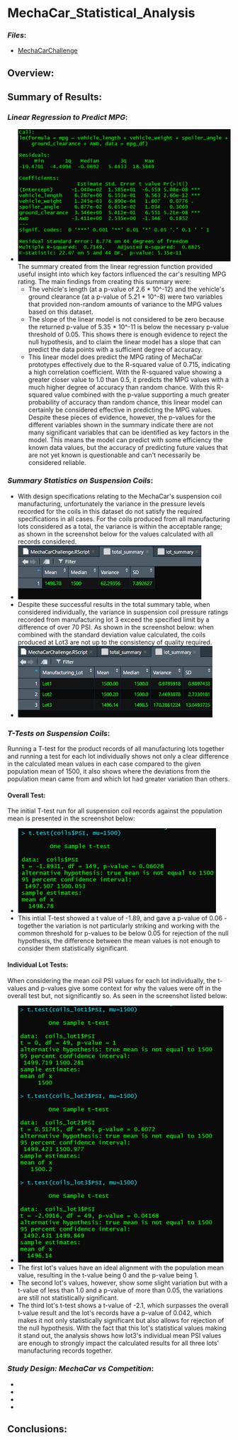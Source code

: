 # MechaCar_Statistical_Analysis

### *Files*:
- [MechaCarChallenge](MechaCarChallenge.RScript)


## **Overview**:

## **Summary of Results**:

### *Linear Regression to Predict MPG*:
- ![mpg_linreg](mpg_linreg.png)
The summary created from the linear regression function provided useful insight into which key factors influenced the car's resulting MPG rating. The main findings from creating this summary were:
  - The vehicle's length (at a p-value of 2.6 * 10^-12) and the vehicle's ground clearance (at a p-value of 5.21 * 10^-8) were two variables that provided non-random amounts of variance to the MPG values based on this dataset.
  - The slope of the linear model is not considered to be zero because the returned p-value of 5.35 * 10^-11 is below the necessary p-value threshold of 0.05. This shows there is enough evidence to reject the null hypothesis, and to claim the linear model has a slope that can predict the data points with a sufficient degree of accuracy.
  - This linear model does predict the MPG rating of MechaCar prototypes effectively due to the R-squared value of 0.715, indicating a high correlation coefficient. With the R-squared value showing a greater closer value to 1.0 than 0.5, it predicts the MPG values with a much higher degree of accuracy than random chance. With this R-squared value combined with the p-value supporting a much greater probability of accuracy than random chance, this linear model can certainly be considered effective in predicting the MPG values. Despite these pieces of evidence, however, the p-values for the different variables shown in the summary indicate there are not many significant variables that can be identified as key factors in the model. This means the model can predict with some efficiency the known data values, but the accuracy of predicting future values that are not yet known is questionable and can't necessarily be considered reliable.

### *Summary Statistics on Suspension Coils*:
- With design specifications relating to the MechaCar's suspension coil manufacturing, unfortunately the variance in the pressure levels recorded for the coils in this dataset do not satisfy the required specifications in all cases. For the coils produced from all manufacturing lots considered as a total, the variance is within the acceptable range; as shown in the screenshot below for the values calculated with all records considered.
- ![total_summary](total_summary.png)
- Despite these successful results in the total summary table, when considered individually, the variance in suspension coil pressure ratings recorded from manufacturing lot 3 exceed the specified limit by a difference of over 70 PSI. As shown in the screenshot below: when combined with the standard deviation value calculated, the coils produced at Lot3 are not up to the consistency of quality required.
- ![lot_summary](lot_summary.png)

### *T-Tests on Suspension Coils*:
Running a T-test for the product records of all manufacturing lots together and running a test for each lot individually shows not only a clear difference in the calculated mean values in each case compared to the given population mean of 1500, it also shows where the deviations from the population mean came from and which lot had greater variation than others. 
#### Overall Test: 
  The initial T-test run for all suspension coil records against the population mean is presented in the screenshot below:
- ![t_tests_all](t_tests_all.png)
- This intial T-test showed a t value of -1.89, and gave a p-value of 0.06 - together the variation is not particularly striking and working with the common threshold for p-values to be below 0.05 for rejection of the null hypothesis, the difference between the mean values is not enough to consider them statistically significant.
#### Individual Lot Tests:
  When considering the mean coil PSI values for each lot individually, the t-values and p-values give some context for why the values were off in the overall test but, not significantly so. As seen in the screenshot listed below:
- ![t_tests_lots](t_tests_lots.png)
- The first lot's values have an ideal alignment with the population mean value, resulting in the t-value being 0 and the p-value being 1. 
- The second lot's values, however, show some slight variation but with a t-value of less than 1.0 and a p-value of more than 0.05, the variations are still not statistically significant.
- The third lot's t-test shows a t-value of -2.1, which surpasses the overall t-value result and the lot's records have a p-value of 0.042, which makes it not only statistically significant but also allows for rejection of the null hypothesis. With the fact that this lot's statistical values making it stand out, the analysis shows how lot3's individual mean PSI values are enough to strongly impact the calculated results for all three lots' manufacturing records together.
### *Study Design: MechaCar vs Competition*:

-
-
-
-


## **Conclusions**:
